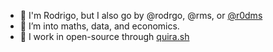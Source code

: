 - 🖖 I'm Rodrigo, but I also go by @rodrgo, @rms, or [@r0dms](https://twitter.com/r0dms)
- 🧮 I’m into maths, data, and economics.
- 🔮 I work in open-source through [quira.sh](https://quira.sh/)
